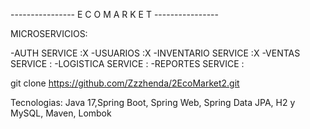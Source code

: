 ---------------- E C O  M A R K E T ----------------

MICROSERVICIOS: 

-AUTH SERVICE              :X
-USUARIOS                  :X
-INVENTARIO SERVICE        :X
-VENTAS SERVICE            :
-LOGISTICA SERVICE         :
-REPORTES SERVICE          :

git clone https://github.com/Zzzhenda/2EcoMarket2.git


Tecnologias: 
Java 17,Spring Boot, Spring Web, Spring Data JPA, H2 y MySQL, Maven, Lombok
